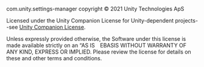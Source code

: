 com.unity.settings-manager copyright © 2021 Unity Technologies ApS

Licensed under the Unity Companion License for Unity-dependent projects--see [Unity Companion License](http://www.unity3d.com/legal/licenses/Unity_Companion_License).

Unless expressly provided otherwise, the Software under this license is made available strictly on an “AS IS EBASIS WITHOUT WARRANTY OF ANY KIND, EXPRESS OR IMPLIED. Please review the license for details on these and other terms and conditions.